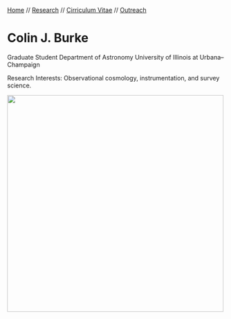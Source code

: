 [Home](index.md)  //  [Research](research.md)  //  [Cirriculum Vitae](cv.md)  //  [Outreach](outreach.md) 

# Colin J. Burke

Graduate Student
Department of Astronomy
University of Illinois at Urbana–Champaign

Research Interests: Observational cosmology, instrumentation, and survey science.

<img src="https://user-images.githubusercontent.com/13906989/34473492-7a645a8e-ef41-11e7-94dd-cf60418ffd89.jpg" width="500">

